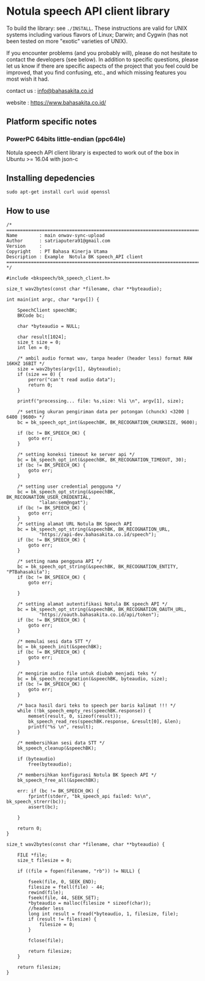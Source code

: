 Notula speech API client library
================================

To build the library: see `./INSTALL`.  These instructions are valid for UNIX
systems including various flavors of Linux; Darwin; and Cygwin (has not been
tested on more "exotic" varieties of UNIX). 
    
    
If you encounter problems (and you probably will), please do not hesitate to
contact the developers (see below). In addition to specific questions, please
let us know if there are specific aspects of the project that you feel could be
improved, that you find confusing, etc., and which missing features you most
wish it had.



contact us  : info@bahasakita.co.id

website     : https://www.bahasakita.co.id/


Platform specific notes
-----------------------
### PowerPC 64bits little-endian (ppc64le)

Notula speech API client library  is expected to work out of the box in Ubuntu >= 16.04 with
json-c

Installing depedencies
----------------------
    sudo apt-get install curl uuid openssl

How to use
----------


    /*
    ============================================================================
    Name        : main onwav-sync-upload
    Author      : satriaputera91@gmail.com
    Version     :
    Copyright   : PT Bahasa Kinerja Utama
    Description : Example  Notula BK speech_API client
    ============================================================================
    */

    #include <bkspeech/bk_speech_client.h>

    size_t wav2bytes(const char *filename, char **byteaudio);

    int main(int argc, char *argv[]) {

        SpeechClient speechBK;
        BKCode bc;

        char *byteaudio = NULL;

        char result[1024];
        size_t size = 0;
        int len = 0;

        /* ambil audio format wav, tanpa header (header less) format RAW 16KHZ 16BIT */
        size = wav2bytes(argv[1], &byteaudio);
        if (size == 0) {
            perror("can't read audio data");
            return 0;
        }

        printf("processing... file: %s,size: %li \n", argv[1], size);

        /* setting ukuran pengiriman data per potongan (chunck) <3200 | 6400 |9600> */
        bc = bk_speech_opt_int(&speechBK, BK_RECOGNATION_CHUNKSIZE, 9600);

        if (bc != BK_SPEECH_OK) {
            goto err;
        }

        /* setting koneksi timeout ke server api */
        bc = bk_speech_opt_int(&speechBK, BK_RECOGNATION_TIMEOUT, 30);
        if (bc != BK_SPEECH_OK) {
            goto err;
        }

        /* setting user credential pengguna */
        bc = bk_speech_opt_string(&speechBK, BK_RECOGNATION_USER_CREDENTIAL,
                "lalan:sem@ngat");
        if (bc != BK_SPEECH_OK) {
            goto err;
        }
        /* setting alamat URL Notula BK Speech API
        bc = bk_speech_opt_string(&speechBK, BK_RECOGNATION_URL,
                "https://api-dev.bahasakita.co.id/speech");
        if (bc != BK_SPEECH_OK) {
            goto err;
        }

        /* setting nama pengguna API */
        bc = bk_speech_opt_string(&speechBK, BK_RECOGNATION_ENTITY, "PTBahasakita");
        if (bc != BK_SPEECH_OK) {
            goto err;

        }

        /* setting alamat autentifikasi Notula BK speech API */
        bc = bk_speech_opt_string(&speechBK, BK_RECOGNATION_OAUTH_URL,
                "https://oauth.bahasakita.co.id/api/token");
        if (bc != BK_SPEECH_OK) {
            goto err;
        }

        /* memulai sesi data STT */
        bc = bk_speech_init(&speechBK);
        if (bc != BK_SPEECH_OK) {
            goto err;
        }

        /* mengirim audio file untuk diubah menjadi teks */
        bc = bk_speech_recognation(&speechBK, byteaudio, size);
        if (bc != BK_SPEECH_OK) {
            goto err;
        }

        /* baca hasil dari teks to speech per baris kalimat !!! */
        while (!bk_speech_empty_res(speechBK.response)) {
            memset(result, 0, sizeof(result));
            bk_speech_read_res(speechBK.response, &result[0], &len);
            printf("%s \n", result);
        }

        /* membersihkan sesi data STT */
        bk_speech_cleanup(&speechBK);

        if (byteaudio)
            free(byteaudio);

        /* membersihkan konfigurasi Notula BK Speech API */
        bk_speech_free_all(&speechBK);

        err: if (bc != BK_SPEECH_OK) {
            fprintf(stderr, "bk_speech_api failed: %s\n", bk_speech_strerr(bc));
            assert(bc);

        }

        return 0;
    }
    
    size_t wav2bytes(const char *filename, char **byteaudio) {
    
    	FILE *file;
    	size_t filesize = 0;
    
    	if ((file = fopen(filename, "rb")) != NULL) {
    
    		fseek(file, 0, SEEK_END);
    		filesize = ftell(file) - 44;
    		rewind(file);
    		fseek(file, 44, SEEK_SET);
    		*byteaudio = malloc(filesize * sizeof(char));
    		//header less
    		long int result = fread(*byteaudio, 1, filesize, file);
    		if (result != filesize) {
    			filesize = 0;
    		}
    
    		fclose(file);
    
    		return filesize;
    	}
    
    	return filesize;
    }


